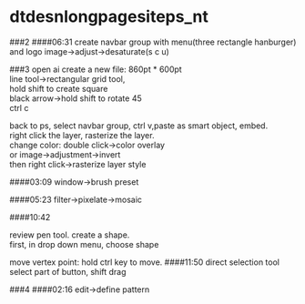 # dtdesnlongpagesiteps_nt
###2
####06:31
create navbar group with menu(three rectangle hanburger) and logo
image->adjust->desaturate(s c u)

###3
open ai create a new file: 860pt * 600pt  
line tool->rectangular grid tool,  
hold shift to create square  
black arrow->hold shift to rotate 45  
ctrl c

back to ps, select navbar group, ctrl v,paste as smart object, embed.  
right click the layer, rasterize the layer.  
change color: double click->color overlay  
or image->adjustment->invert  
then right click->rasterize layer style  

####03:09
window->brush preset


####05:23
filter->pixelate->mosaic

####10:42

review pen tool. create a shape.  
first, in drop down menu, choose shape

move vertex point:
hold ctrl key to move.
####11:50
direct selection tool
select part of button, shift drag


###4
####02:16
edit->define pattern
